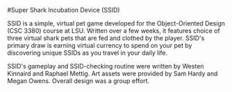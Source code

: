 #Super Shark Incubation Device (SSID)

SSID is a simple, virtual pet game developed for the Object-Oriented Design (CSC 3380) course at LSU. Written over a few weeks, it features choice of three virtual shark pets that are fed and clothed by the player. SSID's primary draw is earning virtual currency to spend on your pet by discovering unique SSIDs as you travel in your daily life.

SSID's gameplay and SSID-checking routine were written by Westen Kinnaird and Raphael Mettig. Art assets were provided by Sam Hardy and Megan Owens. Overall design was a group effort.
